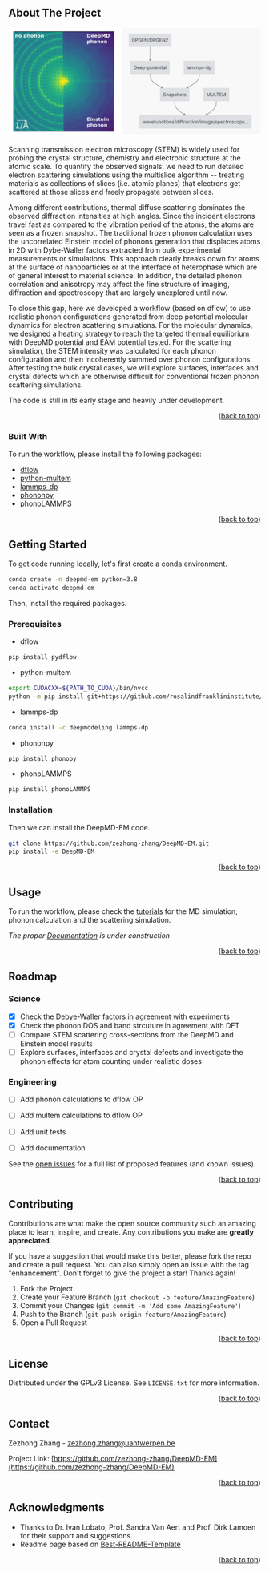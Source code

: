 <!-- ABOUT THE PROJECT -->
## About The Project

![image](./figs/screenshot.png)

Scanning transmission electron microscopy (STEM) is widely used for probing the crystal structure, chemistry and electronic structure at the atomic scale. To quantify the observed signals, we need to run detailed electron scattering simulations using the multislice algorithm -- treating materials as collections of slices (i.e. atomic planes) that electrons get scattered at those slices and freely propagate between slices. 

Among different contributions, thermal diffuse scattering dominates the observed diffraction intensities at high angles. Since the incident electrons travel fast as compared to the vibration period of the atoms, the atoms are seen as a frozen snapshot. The traditional frozen phonon calculation uses the uncorrelated Einstein model of phonons generation that displaces atoms in 2D with Dybe-Waller factors extracted from bulk experimental measurements or simulations. This approach clearly breaks down for atoms at the surface of nanoparticles or at the interface of heterophase which are of general interest to material science. In addition, the detailed phonon correlation and anisotropy may affect the fine structure of imaging, diffraction and spectroscopy that are largely unexplored until now. 

To close this gap, here we developed a workflow (based on dflow) to use realistic phonon configurations generated from deep potential molecular dynamics for electron scattering simulations. For the molecular dynamics, we designed a heating strategy to reach the targeted thermal equilibrium with DeepMD potential and EAM potential tested. For the scattering simulation, the STEM intensity was calculated for each phonon configuration and then incoherently summed over phonon configurations. After testing the bulk crystal cases, we will explore surfaces, interfaces and crystal defects which are otherwise difficult for conventional frozen phonon scattering simulations. 

The code is still in its early stage and heavily under development. 

<p align="right">(<a href="#readme-top">back to top</a>)</p>



### Built With

To run the workflow, please install the following packages:

- [dflow](https://github.com/deepmodeling/dflow)
- [python-multem](https://github.com/rosalindfranklininstitute/python-multem)
- [lammps-dp](https://anaconda.org/deepmodeling/lammps-dp)
- [phononpy](https://github.com/phonopy/phonopy)
- [phonoLAMMPS](https://pypi.org/project/phonoLAMMPS/)

<p align="right">(<a href="#readme-top">back to top</a>)</p>



<!-- GETTING STARTED -->
## Getting Started

To get code running locally, let's first create a conda environment.

```bash
conda create -n deepmd-em python=3.8
conda activate deepmd-em
```

Then, install the required packages.

### Prerequisites

* dflow
```sh
pip install pydflow
```
* python-multem
```sh
export CUDACXX=${PATH_TO_CUDA}/bin/nvcc
python -m pip install git+https://github.com/rosalindfranklininstitute/python-multem.git@master
```
* lammps-dp
```sh
conda install -c deepmodeling lammps-dp
```
* phononpy
```sh
pip install phonopy
```
* phonoLAMMPS
```sh
pip install phonoLAMMPS
```
### Installation

Then we can install the DeepMD-EM code.

```sh
git clone https://github.com/zezhong-zhang/DeepMD-EM.git
pip install -e DeepMD-EM
```


<p align="right">(<a href="#readme-top">back to top</a>)</p>



<!-- USAGE EXAMPLES -->
## Usage

To run the workflow, please check the [tutorials](https://github.com/zezhong-zhang/DeepMD-EM/tree/master/tutorial) for the MD simulation, phonon calculation and the scattering simulation.

_The proper [Documentation](https://deepmd-em.readthedocs.io/en/latest/) is under construction_

<p align="right">(<a href="#readme-top">back to top</a>)</p>



<!-- ROADMAP -->
## Roadmap
### Science
- [x] Check the Debye-Waller factors in agreement with experiments
- [x] Check the phonon DOS and band strcuture in agreement with DFT
- [ ] Compare STEM scattering cross-sections from the DeepMD and Einstein model results
- [ ] Explore surfaces, interfaces and crystal defects and investigate the phonon effects for atom counting under realistic doses
### Engineering
- [ ] Add phonon calculations to dflow OP
- [ ] Add multem calculations to dflow OP
- [ ] Add unit tests
- [ ] Add documentation


See the [open issues](https://github.com/zezhong-zhang/DeepMD-EM/issues) for a full list of proposed features (and known issues).

<p align="right">(<a href="#readme-top">back to top</a>)</p>



<!-- CONTRIBUTING -->
## Contributing

Contributions are what make the open source community such an amazing place to learn, inspire, and create. Any contributions you make are **greatly appreciated**.

If you have a suggestion that would make this better, please fork the repo and create a pull request. You can also simply open an issue with the tag "enhancement".
Don't forget to give the project a star! Thanks again!

1. Fork the Project
2. Create your Feature Branch (`git checkout -b feature/AmazingFeature`)
3. Commit your Changes (`git commit -m 'Add some AmazingFeature'`)
4. Push to the Branch (`git push origin feature/AmazingFeature`)
5. Open a Pull Request

<p align="right">(<a href="#readme-top">back to top</a>)</p>



<!-- LICENSE -->
## License

Distributed under the GPLv3 License. See `LICENSE.txt` for more information.

<p align="right">(<a href="#readme-top">back to top</a>)</p>



<!-- CONTACT -->
## Contact

Zezhong Zhang - zezhong.zhang@uantwerpen.be

Project Link: [https://github.com/zezhong-zhang/DeepMD-EM](https://github.com/zezhong-zhang/DeepMD-EM)

<p align="right">(<a href="#readme-top">back to top</a>)</p>



<!-- ACKNOWLEDGMENTS -->
## Acknowledgments

* Thanks to Dr. Ivan Lobato, Prof. Sandra Van Aert and Prof. Dirk Lamoen for their support and suggestions.
* Readme page based on [Best-README-Template](https://github.com/othneildrew/Best-README-Template)

<p align="right">(<a href="#readme-top">back to top</a>)</p>



<!-- MARKDOWN LINKS & IMAGES -->
<!-- https://www.markdownguide.org/basic-syntax/#reference-style-links -->
[contributors-shield]: https://img.shields.io/github/contributors/zezhong-zhang/DeepMD-EM.svg?style=for-the-badge
[contributors-url]: https://github.com/zezhong-zhang/DeepMD-EM/graphs/contributors
[forks-shield]: https://img.shields.io/github/forks/zezhong-zhang/DeepMD-EM.svg?style=for-the-badge
[forks-url]: https://github.com/zezhong-zhang/DeepMD-EM/network/members
[stars-shield]: https://img.shields.io/github/stars/zezhong-zhang/DeepMD-EM.svg?style=for-the-badge
[stars-url]: https://github.com/zezhong-zhang/DeepMD-EM/stargazers
[issues-shield]: https://img.shields.io/github/issues/zezhong-zhang/DeepMD-EM.svg?style=for-the-badge
[issues-url]: https://github.com/zezhong-zhang/DeepMD-EM/issues
[license-shield]: https://img.shields.io/github/license/zezhong-zhang/DeepMD-EM.svg?style=for-the-badge
[license-url]: https://github.com/zezhong-zhang/DeepMD-EM/blob/master/LICENSE.txt
[linkedin-shield]: https://img.shields.io/badge/-LinkedIn-black.svg?style=for-the-badge&logo=linkedin&colorB=555
[linkedin-url]: https://linkedin.com/in/zezhong-zhang-062a0838
